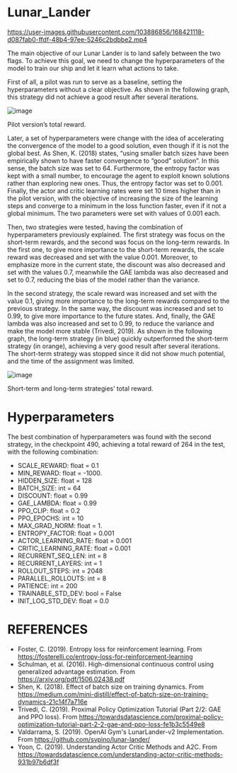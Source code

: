 # Lunar_Lander



https://user-images.githubusercontent.com/103886856/168421118-d087fab0-ffdf-48b4-97ee-5246c2bdbbe2.mp4



The main objective of our Lunar Lander is to land safely between the two flags. To achieve this goal, we need to change the hyperparameters of the model to train our ship and let it learn what actions to take.

First of all, a pilot was run to serve as a baseline, setting the hyperparameters without a clear objective. As shown in the following graph, this strategy did not achieve a good result after several iterations.

 ![image](https://user-images.githubusercontent.com/103886856/168420751-8215638c-3c0f-4ce9-9909-5ec4ab8c3c1b.png)
 
 Pilot version’s total reward.
 
 
Later, a set of hyperparameters were change with the idea of accelerating the convergence of the model to a good solution, even though if it is not the global best. As Shen, K. (2018) states, “using smaller batch sizes have been empirically shown to have faster convergence to “good” solution”. In this sense, the batch size was set to 64. Furthermore, the entropy factor was kept with a small number, to encourage the agent to exploit known solutions rather than exploring new ones. Thus, the entropy factor was set to 0.001. Finally, the actor and critic learning rates were set 10 times higher than in the pilot version, with the objective of increasing the size of the learning steps and converge to a minimum in the loss function faster, even if it not a global minimum. The two parameters were set with values of 0.001 each.

Then, two strategies were tested, having the combination of hyperparameters previously explained. The first strategy was focus on the short-term rewards, and the second was focus on the long-term rewards. In the first one, to give more importance to the short-term rewards, the scale reward was decreased and set with the value 0.001. Moreover, to emphasize more in the current state, the discount was also decreased and set with the values 0.7, meanwhile the GAE lambda was also decreased and set to 0.7, reducing the bias of the model rather than the variance.

In the second strategy, the scale reward was increased and set with the value 0.1, giving more importance to the long-term rewards compared to the previous strategy. In the same way, the discount was increased and set to 0.99, to give more importance to the future states. And, finally, the GAE lambda was also increased and set to 0.99, to reduce the variance and make the model more stable (Trivedi, 2019).
As shown in the following graph, the long-term strategy (in blue) quickly outperformed the short-term strategy (in orange), achieving a very good result after several iterations. The short-term strategy was stopped since it did not show much potential, and the time of the assignment was limited.
 
![image](https://user-images.githubusercontent.com/103886856/168420806-b920a455-a89b-45d9-90d5-2b8bd450a23a.png)

Short-term and long-term strategies’ total reward.

# Hyperparameters

The best combination of hyperparameters was found with the second strategy, in the checkpoint 490, achieving a total reward of 264 in the test, with the following combination:

- SCALE_REWARD:         float = 0.1
- MIN_REWARD:           float = -1000.
- HIDDEN_SIZE:          float = 128
- BATCH_SIZE:           int   = 64
- DISCOUNT:             float = 0.99
- GAE_LAMBDA:           float = 0.99
- PPO_CLIP:             float = 0.2
- PPO_EPOCHS:           int   = 10
- MAX_GRAD_NORM:        float = 1.
- ENTROPY_FACTOR:       float = 0.001
- ACTOR_LEARNING_RATE:  float = 0.001
- CRITIC_LEARNING_RATE: float = 0.001
- RECURRENT_SEQ_LEN:    int = 8
- RECURRENT_LAYERS:     int = 1    
- ROLLOUT_STEPS:        int = 2048
- PARALLEL_ROLLOUTS:    int = 8
- PATIENCE:             int = 200
- TRAINABLE_STD_DEV:    bool = False 
- INIT_LOG_STD_DEV:     float = 0.0

# REFERENCES
- Foster, C. (2019). Entropy loss for reinforcement learning. From https://fosterelli.co/entropy-loss-for-reinforcement-learning
-	Schulman, et al. (2016). High-dimensional continuous control using generalized advantage estimation. From https://arxiv.org/pdf/1506.02438.pdf
-	Shen, K. (2018). Effect of batch size on training dynamics. From https://medium.com/mini-distill/effect-of-batch-size-on-training-dynamics-21c14f7a716e
-	Trivedi, C. (2019). Proximal Policy Optimization Tutorial (Part 2/2: GAE and PPO loss). From https://towardsdatascience.com/proximal-policy-optimization-tutorial-part-2-2-gae-and-ppo-loss-fe1b3c5549e8
- Valdarrama, S. (2019). OpenAI Gym's LunarLander-v2 Implementation. From https://github.com/svpino/lunar-lander/
-	Yoon, C. (2019). Understanding Actor Critic Methods and A2C. From https://towardsdatascience.com/understanding-actor-critic-methods-931b97b6df3f



